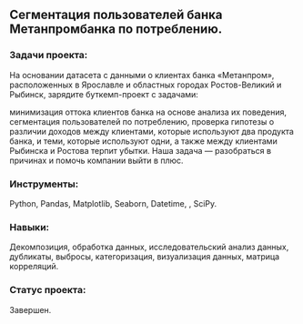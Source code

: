 ## Сегментация пользователей банка Метанпромбанка по потреблению.

### Задачи проекта:
На основании датасета с данными о клиентах банка «Метанпром», расположенных в Ярославле и областных городах Ростов-Великий и Рыбинск, зарядите буткемп-проект с задачами:

минимизация оттока клиентов банка на основе анализа их поведения,
сегментация пользователей по потреблению,
проверка гипотезы о различии доходов между клиентами, которые используют два продукта банка, и теми, которые используют одни, а также между клиентами Рыбинска и Ростова терпит убытки. Наша задача — разобраться в причинах и помочь компании выйти в плюс.

### Инструменты:
Python, Pandas, Matplotlib, Seaborn, Datetime, , SciPy.

### Навыки:
Декомпозиция, обработка данных, исследовательский анализ данных, дубликаты, выбросы, категоризация, визуализация данных, матрица корреляций.

### Статус проекта:
Завершен.

